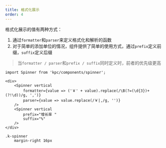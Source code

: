 ```yaml
---
title: 格式化展示 
order: 4
---
```


格式化展示的值有两种方式：

1. 通过`formatter`和`parser`来定义格式化和解析的函数
2. 对于简单的添加单位的情况，组件提供了简单的使用方式，通过`prefix`定义前缀，`suffix`定义后缀

> 当`formatter / parser`和`prefix / suffix`同时定义时，前者的优先级更高

```vdt
import Spinner from 'kpc/components/spinner';

<div>
    <Spinner vertical 
        formatter={value => ('￥' + value).replace(/\B(?=(\d{3})+(?!\d))/g, ',')}
        parser={value => value.replace(/￥|,/g, '')}
    />
    <Spinner vertical 
        prefix="增长率 "
        suffix="%"
    />
</div>
```

```styl
.k-spinner
    margin-right 16px
```

